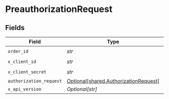 # PreauthorizationRequest


## Fields

| Field                                                                                | Type                                                                                 | Required                                                                             | Description                                                                          | Example                                                                              |
| ------------------------------------------------------------------------------------ | ------------------------------------------------------------------------------------ | ------------------------------------------------------------------------------------ | ------------------------------------------------------------------------------------ | ------------------------------------------------------------------------------------ |
| `order_id`                                                                           | *str*                                                                                | :heavy_check_mark:                                                                   | N/A                                                                                  |                                                                                      |
| `x_client_id`                                                                        | *str*                                                                                | :heavy_check_mark:                                                                   | N/A                                                                                  |                                                                                      |
| `x_client_secret`                                                                    | *str*                                                                                | :heavy_check_mark:                                                                   | N/A                                                                                  |                                                                                      |
| `authorization_request`                                                              | [Optional[shared.AuthorizationRequest]](../../models/shared/authorizationrequest.md) | :heavy_minus_sign:                                                                   | N/A                                                                                  | {"action":"CAPTURE","amount":100}                                                    |
| `x_api_version`                                                                      | *Optional[str]*                                                                      | :heavy_minus_sign:                                                                   | N/A                                                                                  |                                                                                      |